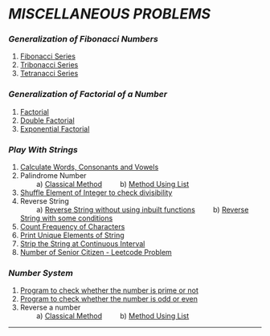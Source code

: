# _MISCELLANEOUS PROBLEMS_

### $Generalization$ $of$ $Fibonacci$ $Numbers$
1. [Fibonacci Series](/MISCELLANEOUS%20PROBLEMS/Fibonacci%20Series/fibonacci_Series.py)
2. [Tribonacci Series](/MISCELLANEOUS%20PROBLEMS/Tribonacci%20Series)
3. [Tetranacci Series](/MISCELLANEOUS%20PROBLEMS/Tetranacci%20Series/tetranacci_series.py)

### $Generalization$ $of$ $Factorial$ $of$ $a$ $Number$
1. [Factorial](/MISCELLANEOUS%20PROBLEMS/Factorial/factorial.py)
2. [Double Factorial](/MISCELLANEOUS%20PROBLEMS/Double%20Factorial)
3. [Exponential Factorial](/MISCELLANEOUS%20PROBLEMS/Exponential%20Factorial)

### $Play$ $With$ $Strings$
1. [Calculate Words, Consonants and Vowels](/MISCELLANEOUS%20PROBLEMS/Play%20With%20Strings/cons_vowel_words.py)
2. Palindrome Number <br>
&emsp;&emsp; a) [Classical Method](/MISCELLANEOUS%20PROBLEMS/Play%20With%20Strings/palindrome_number_1.py)
&emsp;&emsp; b) [Method Using List](/MISCELLANEOUS%20PROBLEMS/Play%20With%20Strings/palindrome_number_2.py)
3. [Shuffle Element of Integer to check divisibility](/MISCELLANEOUS%20PROBLEMS/Play%20With%20Strings/shuffle_element_divisibility.py)
4. Reverse String <br>
&emsp;&emsp; a) [Reverse String without using inbuilt functions](/MISCELLANEOUS%20PROBLEMS/Play%20With%20Strings/reverse_string_1.py)
&emsp;&emsp; b) [Reverse String with some conditions](/MISCELLANEOUS%20PROBLEMS/Play%20With%20Strings/reverse_string_2.py)
5. [Count Frequency of Characters](/MISCELLANEOUS%20PROBLEMS/Play%20With%20Strings/count_frequency_characters.py)
6. [Print Unique Elements of String](/MISCELLANEOUS%20PROBLEMS/Play%20With%20Strings/print_unique_elements.py)
7. [Strip the String at Continuous Interval](/MISCELLANEOUS%20PROBLEMS/Play%20With%20Strings/interval_strip_string.py)
8. [Number of Senior Citizen - Leetcode Problem]()


### $Number$ $System$
1. [Program to check whether the number is prime or not](/MISCELLANEOUS%20PROBLEMS/Number%20System/check_prime.py)
2. [Program to check whether the number is odd or even](/MISCELLANEOUS%20PROBLEMS/Number%20System/checkOddEven.py)
3. Reverse a number <br>
&emsp;&emsp; a) [Classical Method](/MISCELLANEOUS%20PROBLEMS/Number%20System/reverse_number_1.py)
&emsp;&emsp; b) [Method Using List]()

---
